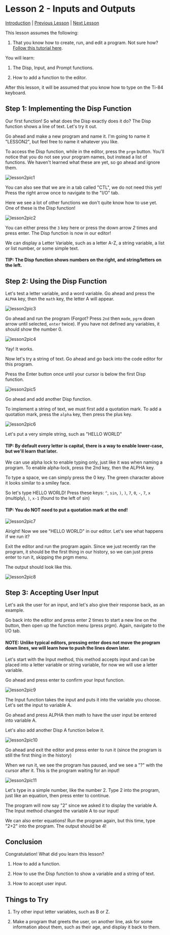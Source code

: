 # Lesson 2 - Inputs and Outputs

[Introduction](http://ti84.chew.pw/codeschool/introduction) |
[Previous Lesson](http://ti84.chew.pw/codeschool/lesson/1) |
[Next Lesson](http://ti84.chew.pw/codeschool/lesson/3)

This lesson assumes the following:

1) That you know how to create, run, and edit a program. Not sure how? [Follow this tutorial here](http://ti84.chew.pw/codeschool/lesson/1).

You will learn:

1) The Disp, Input, and Prompt functions.

2) How to add a function to the editor.

After this lesson, it will be assumed that you know how to type on the Ti-84 keyboard.

## Step 1: Implementing the Disp Function

Our first function! So what does the Disp exactly does it do? The Disp function shows a line of text. Let's try it out.

Go ahead and make a new program and name it. I'm going to name it "LESSON2", but feel free to name it whatever you like.

To access the Disp function, while in the editor, press the `prgm` button. You'll notice that you do not see your program names, but instead a list of functions. We haven't learned what these are yet, so go ahead and ignore them.

![lesson2pic1](http://files.chew.pw/ticodeschool/lesson2pic1.png)

You can also see that we are in a tab called "CTL", we do not need this yet! Press the right arrow once to navigate to the "I/O" tab.

Here we see a lot of other functions we don't quite know how to use yet. One of these is the Disp function!

![lesson2pic2](http://files.chew.pw/ticodeschool/lesson2pic2.png)

You can either press the `3` key here or press the down arrow *2* times and press enter. The Disp function is now in our editor!

We can display a Letter Variable, such as a letter A-Z, a string variable, a list or list number, or some simple text.

#### TIP: The Disp function shows numbers on the right, and string/letters on the left.

## Step 2: Using the Disp Function

Let's test a letter variable, and a word variable. Go ahead and press the `ALPHA` key, then the `math` key, the letter A will appear.

![lesson2pic3](http://files.chew.pw/ticodeschool/lesson2pic3.png)

Go ahead and run the program (Forgot? Press `2nd` then `mode`, `pgrm` down arrow until selected, `enter` twice). If you have not defined any variables, it should show the number 0.

![lesson2pic4](http://files.chew.pw/ticodeschool/lesson2pic4.png)

Yay! It works.

Now let's try a string of text. Go ahead and go back into the code editor for this program.

Press the Enter button once until your cursor is below the first Disp function.

![lesson2pic5](http://files.chew.pw/ticodeschool/lesson2pic5.png)

Go ahead and add another Disp function.

To implement a string of text, we must first add a quotation mark. To add a quotation mark, press the `alpha` key, then press the plus key.

![lesson2pic6](http://files.chew.pw/ticodeschool/lesson2pic6.png)

Let's put a very simple string, such as "HELLO WORLD"

#### TIP: By default every letter is capital, there is a way to enable lower-case, but we'll learn that later.

We can use alpha lock to enable typing only, just like it was when naming a program. To enable alpha-lock, press the 2nd key, then the ALPHA key.

To type a space, we can simply press the 0 key. The green character above it looks similar to a smiley face.

So let's type HELLO WORLD! Press these keys: `^`, `sin`, `)`, `)`, `7`, `0`, `-`, `7`, `x` (multiply), `)`, `x-1` (found to the left of sin)

#### TIP: You do NOT need to put a quotation mark at the end!

![lesson2pic7](http://files.chew.pw/ticodeschool/lesson2pic7.png)

Alright! Now we see "HELLO WORLD" in our editor. Let's see what happens if we run it?

Exit the editor and run the program again. Since we just recently ran the program, it should be the first thing in our history, so we can just press enter to run it, skipping the prgm menu.

The output should look like this.

![lesson2pic8](http://files.chew.pw/ticodeschool/lesson2pic8.png)

## Step 3: Accepting User Input

Let's ask the user for an input, and let's also give their response back, as an example.

Go back into the editor and press enter 2 times to start a new line on the button, then open up the function menu (press prgm). Again, navigate to the I/O tab.

#### NOTE: Unlike typical editors, pressing enter does not move the program down lines, we will learn how to push the lines down later.

Let's start with the Input method, this method accepts input and can be placed into a letter variable or string variable, for now we will use a letter variable.

Go ahead and press enter to confirm your Input function.

![lesson2pic9](http://files.chew.pw/ticodeschool/lesson2pic9.png)

The Input function takes the input and puts it into the variable you choose. Let's set the input to variable A.

Go ahead and press ALPHA then math to have the user input be entered into variable A.

Let's also add another Disp A function below it.

![lesson2pic10](http://files.chew.pw/ticodeschool/lesson2pic10.png)

Go ahead and exit the editor and press enter to run it (since the program is still the first thing in the history)

When we run it, we see the program has paused, and we see a "?" with the cursor after it. This is the program waiting for an input!

![lesson2pic11](http://files.chew.pw/ticodeschool/lesson2pic11.png)

Let's type in a simple number, like the number 2. Type 2 into the program, just like an equation, then press enter to continue.

The program will now say "2" since we asked it to display the variable A. The Input method changed the variable A to our input!

We can also enter equations! Run the program again, but this time, type "2+2" into the program. The output should be 4!

## Conclusion

Congratulation! What did you learn this lesson?

1) How to add a function.

2) How to use the Disp function to show a variable and a string of text.

3) How to accept user input.

## Things to Try

1) Try other input letter variables, such as B or Z.

2) Make a program that greets the user, on another line, ask for some information about them, such as their age, and display it back to them.

